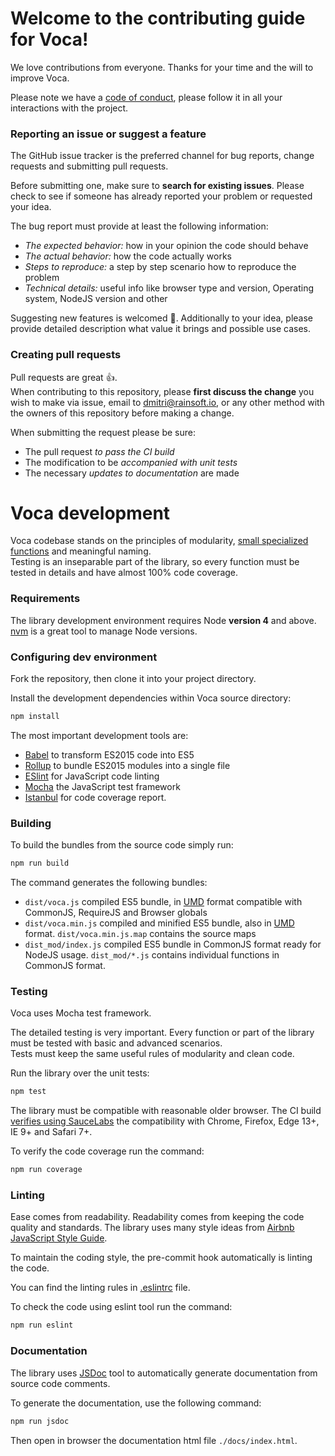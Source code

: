 # Welcome to the contributing guide for Voca!

We love contributions from everyone. Thanks for your time and the will to improve Voca.

Please note we have a [code of conduct](CODE_OF_CONDUCT), please follow it in all your interactions with the project.

### Reporting an issue or suggest a feature

The GitHub issue tracker is the preferred channel for bug reports, change requests and submitting pull
requests.

Before submitting one, make sure to **search for existing issues**. Please check to see if someone has already 
reported your problem or requested your idea.

The bug report must provide at least the following information:

* *The expected behavior:* how in your opinion the code should behave
* *The actual behavior:* how the code actually works
* *Steps to reproduce:* a step by step scenario how to reproduce the problem
* *Technical details:* useful info like browser type and version, Operating system, NodeJS version and other

Suggesting new features is welcomed :clap:. Additionally to your idea, please provide detailed description what value it 
brings and possible use cases.

### Creating pull requests
Pull requests are great :+1:.  
When contributing to this repository, please **first discuss the change** you wish to make via issue, email to [dmitri@rainsoft.io](email),
or any other method with the owners of this repository before making a change.

When submitting the request please be sure:

* The pull request *to pass the CI build*
* The modification to be *accompanied with unit tests*
* The necessary *updates to documentation* are made

# Voca development

Voca codebase stands on the principles of modularity, [small specialized functions][small-functions] and meaningful naming.  
Testing is an inseparable part of the library, so every function must be tested in details and have almost 100% code coverage.

### Requirements

The library development environment requires Node **version 4** and above.  
[nvm](https://github.com/creationix/nvm) is a great tool to manage Node versions.

### Configuring dev environment

Fork the repository, then clone it into your project directory.

Install the development dependencies within Voca source directory:
```bash
npm install
```

The most important development tools are:

* [Babel](https://babeljs.io/) to transform ES2015 code into ES5
* [Rollup](http://rollupjs.org/) to bundle ES2015 modules into a single file
* [ESlint](http://eslint.org/) for JavaScript code linting
* [Mocha](https://mochajs.org/) the JavaScript test framework
* [Istanbul](https://github.com/gotwarlost/istanbul) for code coverage report.

### Building

To build the bundles from the source code simply run:

```bash
npm run build
```

The command generates the following bundles:

* `dist/voca.js` compiled ES5 bundle, in [UMD](https://github.com/umdjs/umd) format compatible with CommonJS, RequireJS and Browser globals
* `dist/voca.min.js` compiled and minified ES5 bundle, also in [UMD](https://github.com/umdjs/umd) format. `dist/voca.min.js.map` contains the source maps
* `dist_mod/index.js` compiled ES5 bundle in CommonJS format ready for NodeJS usage. `dist_mod/*.js` contains individual functions in CommonJS format.

### Testing

Voca uses Mocha test framework.

The detailed testing is very important. Every function or part of the library must be tested with basic and advanced scenarios.  
Tests must keep the same useful rules of modularity and clean code.

Run the library over the unit tests:
```bash
npm test
```

The library must be compatible with reasonable older browser. The CI build [verifies using SauceLabs](https://saucelabs.com/u/panzerdp)
the compatibility with Chrome, Firefox, Edge 13+, IE 9+ and Safari 7+.  

To verify the code coverage run the command:
```bash
npm run coverage
```

### Linting

Ease comes from readability. Readability comes from keeping the code quality and standards. The library uses many style 
ideas from [Airbnb JavaScript Style Guide](https://github.com/airbnb/javascript).  

To maintain the coding style, the pre-commit hook automatically is linting the code.   

You can find the linting rules in [.eslintrc](eslintrc) file.

To check the code using eslint tool run the command:
```bash
npm run eslint
```

### Documentation

The library uses [JSDoc](http://usejsdoc.org/) tool to automatically generate documentation from source code comments.

To generate the documentation, use the following command:

```bash
npm run jsdoc
```

Then open in browser the documentation html file `./docs/index.html`.

[CONTRIBUTING]: https://github.com/panzerdp/voca/blob/master/.github/CONTRIBUTING.md
[CODE_OF_CONDUCT]: https://github.com/panzerdp/voca/blob/master/CODE_OF_CONDUCT.md
[email]: mailto:dmitri@rainsoft.io
[eslintrc]: https://github.com/panzerdp/voca/blob/master/.eslintrc
[small-functions]: https://rainsoft.io/the-art-of-writing-small-and-plain-functions/